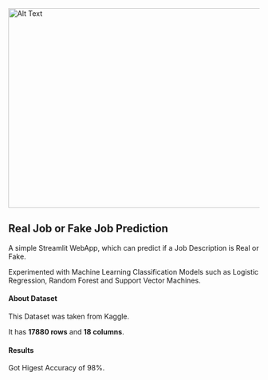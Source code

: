 <img src="https://miro.medium.com/v2/resize:fit:720/format:webp/0*OiBE0zkesg-2ZEeS.png" width="880" height="400" alt="Alt Text">

## **Real Job or Fake Job Prediction**

A simple Streamlit WebApp, which can predict if a Job Description is Real or Fake. 
    
Experimented with Machine Learning Classification Models such as Logistic Regression, Random Forest and Support Vector Machines.


#### **About Dataset**
This Dataset was taken from Kaggle.

It has **17880 rows** and **18 columns**.

#### **Results**
Got Higest Accuracy of 98%.
